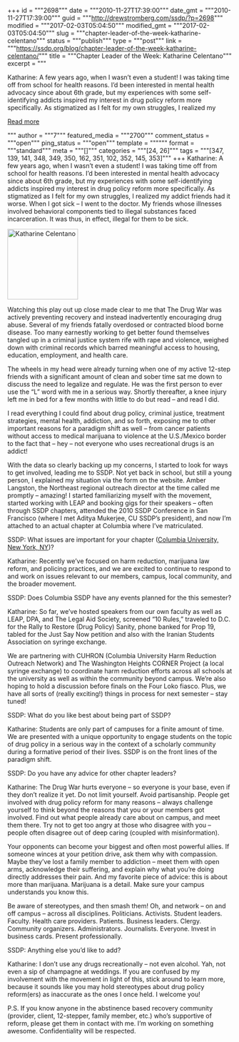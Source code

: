 +++
id = """2698"""
date = """2010-11-27T17:39:00"""
date_gmt = """2010-11-27T17:39:00"""
guid = """http://drewstromberg.com/ssdp/?p=2698"""
modified = """2017-02-03T05:04:50"""
modified_gmt = """2017-02-03T05:04:50"""
slug = """chapter-leader-of-the-week-katharine-celentano"""
status = """publish"""
type = """post"""
link = """https://ssdp.org/blog/chapter-leader-of-the-week-katharine-celentano/"""
title = """Chapter Leader of the Week: Katharine Celentano"""
excerpt = """<p>Katharine: A few years ago, when I wasn&#8217;t even a student! I was taking time off from school for health reasons. I&#8217;d been interested in mental health advocacy since about 6th grade, but my experiences with some self-identifying addicts inspired my interest in drug policy reform more specifically. As stigmatized as I felt for my own struggles, I realized my</p>
<div class="h10"></div>
<p><a class="more-link2 flat" href="https://ssdp.org/blog/chapter-leader-of-the-week-katharine-celentano/">Read more</a></p>
"""
author = """7"""
featured_media = """2700"""
comment_status = """open"""
ping_status = """open"""
template = """"""
format = """standard"""
meta = """[]"""
categories = """[24, 26]"""
tags = """[347, 139, 141, 348, 349, 350, 162, 351, 102, 352, 145, 353]"""
+++
Katharine: A few years ago, when I wasn&#8217;t even a student! I was taking time off from school for health reasons. I&#8217;d been interested in mental health advocacy since about 6th grade, but my experiences with some self-identifying addicts inspired my interest in drug policy reform more specifically. As stigmatized as I felt for my own struggles, I realized my addict friends had it worse. When I got sick &#8211; I went to the doctor. My friends whose illnesses involved behavioral components tied to illegal substances faced incarceration. It was thus, in effect, illegal for them to be sick.

<a href="/ssdp/assets/Katharine-Celentano1.jpg"><img class="alignright size-full wp-image-2700" title="Katharine Celentano" src="/ssdp/assets/Katharine-Celentano1.jpg" alt="Katharine Celentano" width="158" height="158" /></a>

Watching this play out up close made clear to me that The Drug War was actively preventing recovery and instead inadvertently encouraging drug abuse. Several of my friends fatally overdosed or contracted blood borne disease. Too many earnestly working to get better found themselves tangled up in a criminal justice system rife with rape and violence, weighed down with criminal records which barred meaningful access to housing, education, employment, and health care.

The wheels in my head were already turning when one of my active 12-step friends with a significant amount of clean and sober time sat me down to discuss the need to legalize and regulate. He was the first person to ever use the &#8220;L&#8221; word with me in a serious way. Shortly thereafter, a knee injury left me in bed for a few months with little to do but read &#8211; and read I did.

I read everything I could find about drug policy, criminal justice, treatment strategies, mental health, addiction, and so forth, exposing me to other important reasons for a paradigm shift as well &#8211; from cancer patients without access to medical marijuana to violence at the U.S./Mexico border to the fact that &#8211; hey &#8211; not everyone who uses recreational drugs is an addict!

With the data so clearly backing up my concerns, I started to look for ways to get involved, leading me to SSDP. Not yet back in school, but still a young person, I explained my situation via the form on the website. Amber Langston, the Northeast regional outreach director at the time called me promptly &#8211; amazing! I started familiarizing myself with the movement, started working with LEAP and booking gigs for their speakers &#8211; often through SSDP chapters, attended the 2010 SSDP Conference in San Francisco (where I met Aditya Mukerjee, CU SSDP&#8217;s president), and now I&#8217;m attached to an actual chapter at Columbia where I&#8217;ve matriculated.

SSDP: What issues are important for your chapter (<a href="http://ssdp.org/chapters/northeast/new-york/columbia-university">Columbia University, New York, NY</a>)?

Katharine: Recently we&#8217;ve focused on harm reduction, marijuana law reform, and policing practices, and we are excited to continue to respond to and work on issues relevant to our members, campus, local community, and the broader movement.

SSDP: Does Columbia SSDP have any events planned for the this semester?

Katharine: So far, we&#8217;ve hosted speakers from our own faculty as well as LEAP, DPA, and The Legal Aid Society, screened &#8220;10 Rules,&#8221; traveled to D.C. for the Rally to Restore (Drug Policy) Sanity, phone banked for Prop 19, tabled for the Just Say Now petition and also with the Iranian Students Association on syringe exchange.

We are partnering with CUHRON (Columbia University Harm Reduction Outreach Network) and The Washington Heights CORNER Project (a local syringe exchange) to coordinate harm reduction efforts across all schools at the university as well as within the community beyond campus. We’re also hoping to hold a discussion before finals on the Four Loko fiasco. Plus, we have all sorts of (really exciting!) things in process for next semester &#8211; stay tuned!

SSDP: What do you like best about being part of SSDP?

Katharine: Students are only part of campuses for a finite amount of time. We are presented with a unique opportunity to engage students on the topic of drug policy in a serious way in the context of a scholarly community during a formative period of their lives. SSDP is on the front lines of the paradigm shift.

SSDP: Do you have any advice for other chapter leaders?

Katharine: The Drug War hurts everyone &#8211; so everyone is your base, even if they don&#8217;t realize it yet. Do not limit yourself. Avoid partisanship. People get involved with drug policy reform for many reasons &#8211; always challenge yourself to think beyond the reasons that you or your members got involved. Find out what people already care about on campus, and meet them there. Try not to get too angry at those who disagree with you &#8211; people often disagree out of deep caring (coupled with misinformation).

Your opponents can become your biggest and often most powerful allies. If someone winces at your petition drive, ask them why with compassion. Maybe they&#8217;ve lost a family member to addiction &#8211; meet them with open arms, acknowledge their suffering, and explain why what you&#8217;re doing directly addresses their pain. And my favorite piece of advice: this is about more than marijuana. Marijuana is a detail. Make sure your campus understands you know this.

Be aware of stereotypes, and then smash them! Oh, and network &#8211; on and off campus &#8211; across all disciplines. Politicians. Activists. Student leaders. Faculty. Health care providers. Patients. Business leaders. Clergy. Community organizers. Administrators. Journalists. Everyone. Invest in business cards. Present professionally.

SSDP: Anything else you&#8217;d like to add?

Katharine: I don’t use any drugs recreationally &#8211; not even alcohol. Yah, not even a sip of champagne at weddings. If you are confused by my involvement with the movement in light of this, stick around to learn more, because it sounds like you may hold stereotypes about drug policy reform(ers) as inaccurate as the ones I once held. I welcome you!

P.S. If you know anyone in the abstinence based recovery community (provider, client, 12-stepper, family member, etc.) who&#8217;s supportive of reform, please get them in contact with me. I&#8217;m working on something awesome. Confidentiality will be respected.
